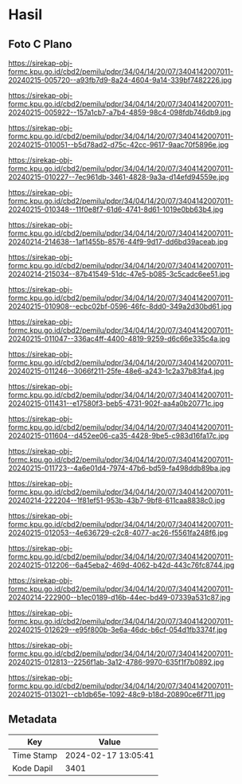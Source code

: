 # Hasil

## Foto C Plano

https://sirekap-obj-formc.kpu.go.id/cbd2/pemilu/pdpr/34/04/14/20/07/3404142007011-20240215-005720--a93fb7d9-8a24-4604-9a14-339bf7482226.jpg

https://sirekap-obj-formc.kpu.go.id/cbd2/pemilu/pdpr/34/04/14/20/07/3404142007011-20240215-005922--157a1cb7-a7b4-4859-98c4-098fdb746db9.jpg

https://sirekap-obj-formc.kpu.go.id/cbd2/pemilu/pdpr/34/04/14/20/07/3404142007011-20240215-010051--b5d78ad2-d75c-42cc-9617-9aac70f5896e.jpg

https://sirekap-obj-formc.kpu.go.id/cbd2/pemilu/pdpr/34/04/14/20/07/3404142007011-20240215-010227--7ec961db-3461-4828-9a3a-d14efd94559e.jpg

https://sirekap-obj-formc.kpu.go.id/cbd2/pemilu/pdpr/34/04/14/20/07/3404142007011-20240215-010348--11f0e8f7-61d6-4741-8d61-1019e0bb63b4.jpg

https://sirekap-obj-formc.kpu.go.id/cbd2/pemilu/pdpr/34/04/14/20/07/3404142007011-20240214-214638--1af1455b-8576-44f9-9d17-dd6bd39aceab.jpg

https://sirekap-obj-formc.kpu.go.id/cbd2/pemilu/pdpr/34/04/14/20/07/3404142007011-20240214-215034--87b41549-51dc-47e5-b085-3c5cadc6ee51.jpg

https://sirekap-obj-formc.kpu.go.id/cbd2/pemilu/pdpr/34/04/14/20/07/3404142007011-20240215-010908--ecbc02bf-0596-46fc-8dd0-349a2d30bd61.jpg

https://sirekap-obj-formc.kpu.go.id/cbd2/pemilu/pdpr/34/04/14/20/07/3404142007011-20240215-011047--336ac4ff-4400-4819-9259-d6c66e335c4a.jpg

https://sirekap-obj-formc.kpu.go.id/cbd2/pemilu/pdpr/34/04/14/20/07/3404142007011-20240215-011246--3066f211-25fe-48e6-a243-1c2a37b83fa4.jpg

https://sirekap-obj-formc.kpu.go.id/cbd2/pemilu/pdpr/34/04/14/20/07/3404142007011-20240215-011431--e17580f3-beb5-4731-902f-aa4a0b20771c.jpg

https://sirekap-obj-formc.kpu.go.id/cbd2/pemilu/pdpr/34/04/14/20/07/3404142007011-20240215-011604--d452ee06-ca35-4428-9be5-c983d16fa17c.jpg

https://sirekap-obj-formc.kpu.go.id/cbd2/pemilu/pdpr/34/04/14/20/07/3404142007011-20240215-011723--4a6e01d4-7974-47b6-bd59-fa498ddb89ba.jpg

https://sirekap-obj-formc.kpu.go.id/cbd2/pemilu/pdpr/34/04/14/20/07/3404142007011-20240214-222204--1f81ef51-953b-43b7-9bf8-611caa8838c0.jpg

https://sirekap-obj-formc.kpu.go.id/cbd2/pemilu/pdpr/34/04/14/20/07/3404142007011-20240215-012053--4e636729-c2c8-4077-ac26-f5561fa248f6.jpg

https://sirekap-obj-formc.kpu.go.id/cbd2/pemilu/pdpr/34/04/14/20/07/3404142007011-20240215-012206--6a45eba2-469d-4062-b42d-443c76fc8744.jpg

https://sirekap-obj-formc.kpu.go.id/cbd2/pemilu/pdpr/34/04/14/20/07/3404142007011-20240214-222900--b1ec0189-d16b-44ec-bd49-07339a531c87.jpg

https://sirekap-obj-formc.kpu.go.id/cbd2/pemilu/pdpr/34/04/14/20/07/3404142007011-20240215-012629--e95f800b-3e6a-46dc-b6cf-054d1fb3374f.jpg

https://sirekap-obj-formc.kpu.go.id/cbd2/pemilu/pdpr/34/04/14/20/07/3404142007011-20240215-012813--2256f1ab-3a12-4786-9970-635f1f7b0892.jpg

https://sirekap-obj-formc.kpu.go.id/cbd2/pemilu/pdpr/34/04/14/20/07/3404142007011-20240215-013021--cb1db65e-1092-48c9-b18d-20890ce6f711.jpg


## Metadata

| Key        | Value               |
| ---------- | ------------------- |
| Time Stamp | 2024-02-17 13:05:41 |
| Kode Dapil | 3401                |



